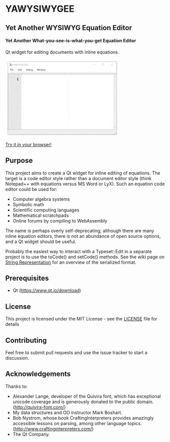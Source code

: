 # YAWYSIWYGEE
## Yet Another WYSIWYG Equation Editor
#### Yet Another What-you-see-is-what-you-get Equation Editor

Qt widget for editing documents with inline equations.

![alt text](demo.gif?raw=true "YAWYSIWGEE")

[Try it in your browser!](https://johndtill.github.io/YAWYSIWYGEE_WASM/)

## Purpose

This project aims to create a Qt widget for inline editing of equations. The target is a code editor style rather than a document editor style (think Notepad++ with equations versus MS Word or LyX). Such an equation code editor could be used for:

* Computer algebra systems
* Symbolic math
* Scientific computing languages
* Mathematical scratchpads
* Online forums by compiling to WebAssembly

The name is perhaps overly self-deprecating; although there are many inline equation editors, there is not an abundance of open source options, and a Qt widget should be useful.

Probably the easiest way to interact with a Typeset::Edit in a separate project is to use the toCode() and setCode() methods. See the wiki page on [String Representation](https://github.com/JohnDTill/YAWYSIWYGEE/wiki/String-Representation) for an overview of the serialized format.

## Prerequisites

* Qt (https://www.qt.io/download)

## License

This project is licensed under the MIT License - see the [LICENSE](LICENSE) file for details

## Contributing

Feel free to submit pull requests and use the issue tracker to start a discussion.

## Acknowledgements

Thanks to:
* Alexander Lange, developer of the Quivira font, which has exceptional unicode coverage and is generously donated to the public domain. (http://quivira-font.com/)
* My data structures and OO instructor Mark Boshart.
* Bob Nystrom, whose book CraftingInterpreters provides amazingly accessible lessons on parsing, among other language topics. (http://www.craftinginterpreters.com/)
* The Qt Company.
